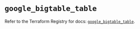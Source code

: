 # `google_bigtable_table`

Refer to the Terraform Registry for docs: [`google_bigtable_table`](https://registry.terraform.io/providers/hashicorp/google/5.30.0/docs/resources/bigtable_table).
